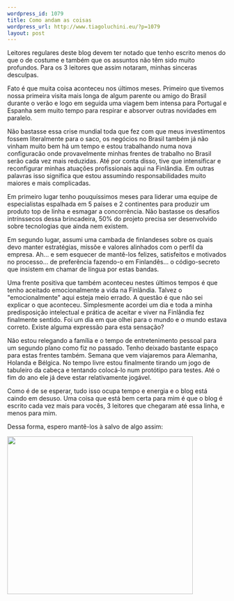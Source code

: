 ```yaml
--- 
wordpress_id: 1079
title: Como andam as coisas
wordpress_url: http://www.tiagoluchini.eu/?p=1079
layout: post
---
```

Leitores regulares deste blog devem ter notado que tenho escrito menos do que o de costume e também que os assuntos não têm sido muito profundos. Para os 3 leitores que assim notaram, minhas sinceras desculpas.

Fato é que muita coisa aconteceu nos últimos meses. Primeiro que tivemos nossa primeira visita mais longa de algum parente ou amigo do Brasil durante o verão e logo em seguida uma viagem bem intensa para Portugal e Espanha sem muito tempo para respirar e absorver outras novidades em paralelo.

Não bastasse essa crise mundial toda que fez com que meus investimentos fossem literalmente para o saco, os negócios no Brasil também já não vinham muito bem há um tempo e estou trabalhando numa nova configuracão onde provavelmente minhas frentes de trabalho no Brasil serão cada vez mais reduzidas. Até por conta disso, tive que intensificar e reconfigurar minhas atuações profissionais aqui na Finlândia. Em outras palavras isso significa que estou assumindo responsabilidades muito maiores e mais complicadas.

Em primeiro lugar tenho pouquíssimos meses para liderar uma equipe de especialistas espalhada em 5 países e 2 continentes para produzir um produto top de linha e esmagar a concorrência. Não bastasse os desafios intrínssecos dessa brincadeira, 50% do projeto precisa ser desenvolvido sobre tecnologias que ainda nem existem.

Em segundo lugar, assumi uma cambada de finlandeses sobre os quais devo manter estratégias, missõe e valores alinhados com o perfil da empresa. Ah... e sem esquecer de mantê-los felizes, satisfeitos e motivados no processo... de preferência fazendo-o em Finlandês... o código-secreto que insistem em chamar de língua por estas bandas.

Uma frente positiva que também aconteceu nestes últimos tempos é que tenho aceitado emocionalmente a vida na Finlândia. Talvez o "emocionalmente" aqui esteja meio errado. A questão é que não sei explicar o que aconteceu. Simplesmente acordei um dia e toda a minha predisposição intelectual e prática de aceitar e viver na Finlândia fez finalmente sentido. Foi um dia em que olhei para o mundo e o mundo estava correto. Existe alguma expressão para esta sensação?

Não estou relegando a família e o tempo de entretenimento pessoal para um segundo plano como fiz no passado. Tenho deixado bastante espaço para estas frentes também. Semana que vem viajaremos para Alemanha, Holanda e Bélgica. No tempo livre estou finalmente tirando um jogo de tabuleiro da cabeça e tentando colocá-lo num protótipo para testes. Até o fim do ano ele já deve estar relativamente jogável.

Como é de se esperar, tudo isso ocupa tempo e energia e o blog está caindo em desuso. Uma coisa que está bem certa para mim é que o blog é escrito cada vez mais para vocês, 3 leitores que chegaram até essa linha, e menos para mim.

Dessa forma, espero mantê-los à salvo de algo assim:

<a href="http://www.nadaver.com/em-busca-do-post-perdido/" target="_blank"><img class="alignnone size-full wp-image-1080" title="problogger_busca" src="http://www.tiagoluchini.eu/wp-content/uploads/2008/10/problogger_busca.gif" alt="" width="426" height="363" /></a>
